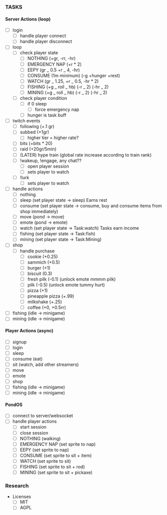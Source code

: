 ### TASKS

#### Server Actions (loop)

- [ ] login
  - [ ] handle player connect
  - [ ] handle player disconnect
- [ ] loop
  - [ ] check player state
    - [ ] NOTHING (+gr, -rr, -hr)
    - [ ] EMERGENCY NAP (+r \* 2)
    - [ ] EEPY (gr _ 0.5 +r _ 4, -hr)
    - [ ] CONSUME (1m minimum) (-g +hunger +rest)
    - [ ] WATCH (gr _ 1.25, +r _ 0.5, -hr \* 2)
    - [ ] FISHING (+g _ roll _ hb) (-r _ 2) (-hr _ 2)
    - [ ] MINING (+g _ roll _ hb) (-r _ 2) (-hr _ 2)
  - [ ] check player condition
    - [ ] if 0 sleep
      - [ ] force emergency nap
    - [ ] hunger is task buff
- [ ] twitch events
  - [ ] following (+.1 gr)
  - [ ] subbed (+1gr)
    - [ ] higher tier = higher rate?
  - [ ] bits (+bits \* 20)
  - [ ] raid (+20gr/5min)
  - [ ] (LATER) hype train (global rate increase according to train rank)
  - [ ] !wakeup, !engage, any chat??
    - [ ] open player session
    - [ ] sets player to watch
  - [ ] !lurk
    - [ ] sets player to watch
- [ ] handle actions
  - [ ] nothing
  - [ ] sleep (set player state -> sleep) Earns rest
  - [ ] consume (set player state -> consume, buy and consume items from shop immediately)
  - [ ] move (pond -> move)
  - [ ] emote (pond -> emote)
  - [ ] watch (set player state -> Task:watch) Tasks earn income
  - [ ] fishing (set player state -> Task:fish)
  - [ ] mining (set player state -> Task:Mining)
- [ ] shop
  - [ ] handle purchase
    - [ ] cookie (+0.25)
    - [ ] sammich (+0.5)
    - [ ] burger (+1)
    - [ ] biscuit (0.3)
    - [ ] fresh pilk (-0.1) (unlock emote mmmm pilk)
    - [ ] pilk (-0.5) (unlock emote tummy hurt)
    - [ ] pizza (+1)
    - [ ] pineapple pizza (+.99)
    - [ ] milkshake (+.25)
    - [ ] coffee (+0, +0.5rr)
- [ ] fishing (idle -> minigame)
- [ ] mining (idle -> minigame)

#### Player Actions (async)

- [ ] signup
- [ ] login
- [ ] sleep
- [ ] consume (eat)
- [ ] sit (watch, add other streamers)
- [ ] move
- [ ] emote
- [ ] shop
- [ ] fishing (idle -> minigame)
- [ ] mining (idle -> minigame)

#### PondOS

- [ ] connect to server/websocket
- [ ] handle player actions
  - [ ] start session
  - [ ] close session
  - [ ] NOTHING (walking)
  - [ ] EMERGENCY NAP (set sprite to nap)
  - [ ] EEPY (set sprite to nap)
  - [ ] CONSUME (set sprite to sit + item)
  - [ ] WATCH (set sprite to sit)
  - [ ] FISHING (set sprite to sit + rod)
  - [ ] MINING (set sprite to sit + pickaxe)

### Research

- Licenses
  - [ ] MIT
  - [ ] AGPL
